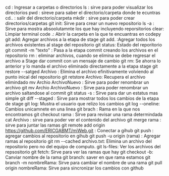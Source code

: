 cd : Ingresar a carpetas o directorios
ls : sirve para poder visualizar los directorios
pwd : sireve para saber el directorio/carpeta donde te ecuntras 
cd.. : salir del directorio/carpeta
mkdir : sirve para poder crear directorios/carpetas
git init: Sirve para crear un nuevo repositorio
ls -a : Sirve para mostra absoolutamnte los que hay incluyendo reporsitorios
clear: Limpiar terminal
code .: Abrir la carpeta en la que te encuantras en codepy
git add: Agregar archivos a la etapa de stage
git add. :Agregar todos los archivos existentes al stage del repositorio
git status: Estado del reporitorio
git commit -m "texto" : Pasa a la etapa commit creando los archivos en el repositorio
rm : eliminar archivos, cuando se elimina se debe regresar el archivo a Stage dar commit con un mensaje de cambio
git rm: Se ahorra lo anterior y lo manda el archivo eliminado directamente a la etapa stage
git restore --satged Archivo : Elimina el archivo efinitivamente volviendo al punto inical del repositorio
git retstore Archivo: Recupera el archivo elimindado
mv Archio ArchivoNuevo : Sirve para poder renombrar un archivo
git mv Archio ArchivoNuevo : Sirve para poder renombrar un archivo saltandose al commit 
git status -s : Sirve para dar un estatus mas simple
git diff --staged : Sirve para mostrar todos los cambios de la etapa de stage
git log: Mustra el usuario que relizo los cambios
git log --oneline: Cambios unicamnete en una linea
git brach : Rama en la que nos encontramos
git checkout rama : Sirve para revisar una rama determindada
cat Archivo : sirve para poder ver el contenido del archivo
git merge rama : sirve para juntar las ramas
git remote add origin https://github.com/ERICGABMT/miWeb.git : Conectar a gihub
git push : agregar cambios al repositorio en gihub
git push -u origin (rama) : Agregar ramas al repositorio
git rm --cached archivo.txt: Elimina un archivo del repositorio pero no del equipo de computo.
git ls-files: Ver los archivos del repsositorio 
git fetch: Sirve para ver las ramas que hay 
git checkout -b: Canviar nombre de la rama 
git branch: saver en que rama estamos
git branch -m nombreRama: Sirve para cambiar el nombre de una rama 
git pull origin nombreRama: Sirve para sincronizar los cambios con github 
